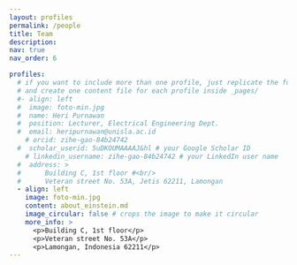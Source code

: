 ```yaml
---
layout: profiles
permalink: /people
title: Team
description: 
nav: true
nav_order: 6

profiles:
  # if you want to include more than one profile, just replicate the following block
  # and create one content file for each profile inside _pages/
  #- align: left
  #  image: foto-min.jpg
  #  name: Heri Purnawan
  #  position: Lecturer, Electrical Engineering Dept.
  #  email: heripurnawan@unisla.ac.id
    # orcid: zihe-gao-84b24742
  #  scholar_userid: 5uDKOUMAAAAJ&hl # your Google Scholar ID
    # linkedin_username: zihe-gao-84b24742 # your LinkedIn user name
  #  address: >
  #      Building C, 1st floor #<br/>
  #      Veteran street No. 53A, Jetis 62211, Lamongan
  - align: left
    image: foto-min.jpg
    content: about_einstein.md
    image_circular: false # crops the image to make it circular
    more_info: >
      <p>Building C, 1st floor</p>
      <p>Veteran street No. 53A</p>
      <p>Lamongan, Indonesia 62211</p>
---
```

